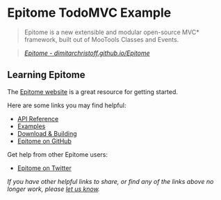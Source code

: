 # Epitome TodoMVC Example

> Epitome is a new extensible and modular open-source MVC* framework, built out of MooTools Classes and Events.

> _[Epitome - dimitarchristoff.github.io/Epitome](http://dimitarchristoff.github.io/Epitome)_


## Learning Epitome

The [Epitome website](http://dimitarchristoff.github.io/Epitome) is a great resource for getting started.

Here are some links you may find helpful:

* [API Reference](http://dimitarchristoff.github.io/Epitome)
* [Examples](http://dimitarchristoff.github.io/Epitome/#examples)
* [Download & Building](http://dimitarchristoff.github.io/Epitome/#download-building)
* [Epitome on GitHub](https://github.com/DimitarChristoff/Epitome)

Get help from other Epitome users:

* [Epitome on Twitter](http://twitter.com/D_mitar)

_If you have other helpful links to share, or find any of the links above no longer work, please [let us know](https://github.com/addyosmani/todomvc/issues)._
